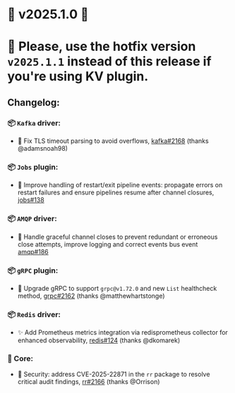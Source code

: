 # 🚀 v2025.1.0 🚀

# 🚨 Please, use the hotfix version `v2025.1.1` instead of this release if you're using KV plugin.

## Changelog:

### 📦 `Kafka` driver:

- 🐛 Fix TLS timeout parsing to avoid overflows, [kafka#2168](https://github.com/roadrunner-server/roadrunner/issues/2168) (thanks @adamsnoah98)

### 📦 `Jobs` plugin:

- 🐛 Improve handling of restart/exit pipeline events: propagate errors on restart failures and ensure pipelines resume after channel closures, [jobs#138](https://github.com/roadrunner-server/jobs/pull/138)

### 📦 `AMQP` driver:

- 🐛 Handle graceful channel closes to prevent redundant or erroneous close attempts, improve logging and correct events bus event [amqp#186](https://github.com/roadrunner-server/amqp/pull/186)

### 📦 `gRPC` plugin:

- 🧹 Upgrade gRPC to support `grpc@v1.72.0` and new `List` healthcheck method, [grpc#2162](https://github.com/roadrunner-server/roadrunner/issues/2162) (thanks @matthewhartstonge)

### 📦 `Redis` driver:

- ✨ Add Prometheus metrics integration via redisprometheus collector for enhanced observability, [redis#124](https://github.com/roadrunner-server/redis/pull/124) (thanks @dkomarek)

### 🎯 Core:

- 🚨 Security: address CVE-2025-22871 in the `rr` package to resolve critical audit findings, [rr#2166](https://github.com/roadrunner-server/roadrunner/issues/2166) (thanks @Orrison)

